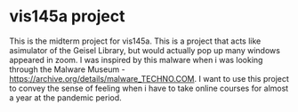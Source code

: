 # vis145a project
This is the midterm project for vis145a.
This is a project that acts like asimulator of the Geisel Library, but would actually pop up many windows appeared in zoom. I was inspired by this malware when i was looking through the Malware Museum -https://archive.org/details/malware_TECHNO.COM. I want to use this project to convey the sense of feeling when i have to take online courses for almost a year at the pandemic period. 
